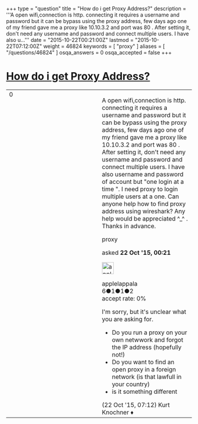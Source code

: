 +++
type = "question"
title = "How do i get Proxy Address?"
description = '''A open wifi,connection is http. connecting it requires a username and password but it can be bypass using the proxy address, few days ago one of my friend gave me a proxy like 10.10.3.2 and port was 80 . After setting it, don&#x27;t need any username and password and connect multiple users. I have also u...'''
date = "2015-10-22T00:21:00Z"
lastmod = "2015-10-22T07:12:00Z"
weight = 46824
keywords = [ "proxy" ]
aliases = [ "/questions/46824" ]
osqa_answers = 0
osqa_accepted = false
+++

<div class="headNormal">

# [How do i get Proxy Address?](/questions/46824/how-do-i-get-proxy-address)

</div>

<div id="main-body">

<div id="askform">

<table id="question-table" style="width:100%;"><colgroup><col style="width: 50%" /><col style="width: 50%" /></colgroup><tbody><tr class="odd"><td style="width: 30px; vertical-align: top"><div class="vote-buttons"><span id="post-46824-upvote" class="ajax-command post-vote up" rel="nofollow" title="I like this post (click again to cancel)"> </span><div id="post-46824-score" class="post-score" title="current number of votes">0</div><span id="post-46824-downvote" class="ajax-command post-vote down" rel="nofollow" title="I dont like this post (click again to cancel)"> </span> <span id="favorite-mark" class="ajax-command favorite-mark" rel="nofollow" title="mark/unmark this question as favorite (click again to cancel)"> </span><div id="favorite-count" class="favorite-count"></div></div></td><td><div id="item-right"><div class="question-body"><p>A open wifi,connection is http. connecting it requires a username and password but it can be bypass using the proxy address, few days ago one of my friend gave me a proxy like 10.10.3.2 and port was 80 . After setting it, don't need any username and password and connect multiple users. I have also username and password of account but "one login at a time ". I need proxy to login multiple users at a one. Can anyone help how to find proxy address using wireshark? Any help would be appreciated ^_^ . Thanks in advance.</p></div><div id="question-tags" class="tags-container tags"><span class="post-tag tag-link-proxy" rel="tag" title="see questions tagged &#39;proxy&#39;">proxy</span></div><div id="question-controls" class="post-controls"></div><div class="post-update-info-container"><div class="post-update-info post-update-info-user"><p>asked <strong>22 Oct '15, 00:21</strong></p><img src="https://secure.gravatar.com/avatar/41f18512677f05a8a965949268eb0992?s=32&amp;d=identicon&amp;r=g" class="gravatar" width="32" height="32" alt="applelappala&#39;s gravatar image" /><p><span>applelappala</span><br />
<span class="score" title="6 reputation points">6</span><span title="1 badges"><span class="badge1">●</span><span class="badgecount">1</span></span><span title="1 badges"><span class="silver">●</span><span class="badgecount">1</span></span><span title="2 badges"><span class="bronze">●</span><span class="badgecount">2</span></span><br />
<span class="accept_rate" title="Rate of the user&#39;s accepted answers">accept rate:</span> <span title="applelappala has no accepted answers">0%</span></p></div></div><div id="comments-container-46824" class="comments-container"><span id="46831"></span><div id="comment-46831" class="comment"><div id="post-46831-score" class="comment-score"></div><div class="comment-text"><p>I'm sorry, but it's unclear what you are asking for.</p><ul><li>Do you run a proxy on your own netwwork and forgot the IP address (hopefully not!)</li><li>Do you want to find an open proxy in a foreign network (is that lawfull in your country)</li><li>is it something different</li></ul></div><div id="comment-46831-info" class="comment-info"><span class="comment-age">(22 Oct '15, 07:12)</span> <span class="comment-user userinfo">Kurt Knochner ♦</span></div></div></div><div id="comment-tools-46824" class="comment-tools"></div><div class="clear"></div><div id="comment-46824-form-container" class="comment-form-container"></div><div class="clear"></div></div></td></tr></tbody></table>

</div>

</div>

